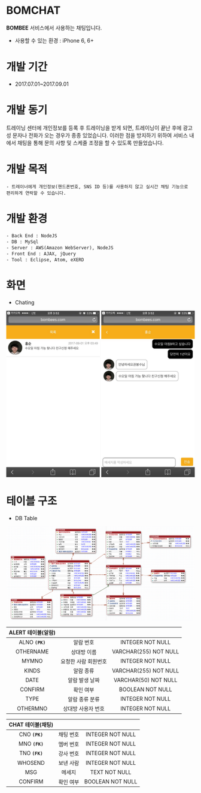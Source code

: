 # BOMCHAT

**BOMBEE** 서비스에서 사용하는 채팅입니다.

- 사용할 수 있는 환경 : iPhone 6, 6+

# 개발 기간

- 2017.07.01~2017.09.01

# 개발 동기

트레이닝 센터에 개인정보를 등록 후 트레이닝을 받게 되면, 트레이닝이 끝난 후에 광고성 문자나 전화가 오는 경우가 종종 있었습니다. 이러한 점을 방지하기 위하여 서비스 내에서 채팅을 통해 문의 사항 및 스케줄 조정을 할 수 있도록 만들었습니다.

# 개발 목적
```
- 트레이너에게 개인정보(핸드폰번호, SNS ID 등)를 사용하지 않고 실시간 채팅 기능으로 편리하게 연락할 수 있습니다.
```
# 개발 환경
 ```
- Back End : NodeJS
- DB : MySql
- Server : AWS(Amazon WebServer), NodeJS
- Front End : AJAX, jQuery
- Tool : Eclipse, Atom, eXERD
```
# 화면

- Chating

<img src="./ReadmeImage/채팅목록.jpg" width="250"> <img src="./ReadmeImage/채팅.jpg" width="250">

# 테이블 구조

- DB Table

<img src="./ReadmeImage/테이블구조1.PNG">

| ALERT 테이블(알람)|||
| :-----: | :-: |:-: |
| ALNO **`(PK)`**	| 알람 번호	| INTEGER NOT NULL|
| OTHERNAME | 상대방 이름	| VARCHAR(255) NOT NULL|
| MYMNO | 요청한 사람 회원번호	| INTEGER	NOT NULL|
| KINDS | 알람 종류 | VARCHAR(255)	NOT NULL|
| DATE | 알람 발생 날짜 | VARCHAR(50)	NOT NULL|
| CONFIRM	| 확인 여부 	| BOOLEAN NOT NULL |
| TYPE | 알람 종류 분류	| INTEGER NOT NULL |
| OTHERMNO | 상대방 사용자 번호	| INTEGER NOT NULL |

| CHAT 테이블(채팅)|||
| :-----: | :-: |:-: |
| CNO **`(PK)`**| 채팅 번호	| INTEGER NOT NULL|
| MNO	**`(FK)`**| 멤버 번호	| INTEGER NOT NULL|
| TNO	**`(FK)`**| 강사 번호	| INTEGER NOT NULL|
| WHOSEND | 보낸 사람	| INTEGER	NOT NULL|
| MSG | 메세지	| TEXT	NOT NULL|
| CONFIRM | 확인 여부 | BOOLEAN NOT NULL|
